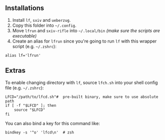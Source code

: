 ## Installations
1. Install `lf`, `sxiv` and `ueberzug`.
2. Copy this folder into `~/.config`.
3. Move `lfrun` and `sxiv-rifle` into `~/.local/bin` *(make sure the scripts are executable)*
4. Create an alias for `lfrun` since you're going to run `lf` with this wrapper script (e.g. `~/.zshrc`):

```
alias lf='lfrun'
```

## Extras
To enable changing directory with `lf`, source `lfch.sh` into your shell config file (e.g. `~/.zshrc`):

```
LFCD="/path/to/lfcd.sh"#  pre-built binary, make sure to use absolute path
if [ -f "$LFCD" ]; then
    source "$LFCD"
fi
```

You can also bind a key for this command like:

```
bindkey -s '^o' 'lfcd\n'  # zsh
```

